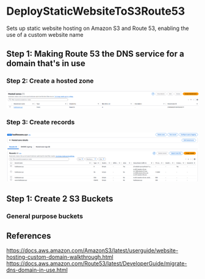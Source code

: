 # DeployStaticWebsiteToS3Route53
Sets up static website hosting on Amazon S3 and Route 53, enabling the use of a custom website name


## Step 1: Making Route 53 the DNS service for a domain that's in use

### Step 2: Create a hosted zone
![Hosted zones](https://github.com/hadiiteo/DeployStaticWebsiteToS3Route53/blob/main/Hosted%20zones.png)

### Step 3: Create records
![4 records in Hosted zones](https://github.com/hadiiteo/DeployStaticWebsiteToS3Route53/blob/main/4%20records%20in%20Hosted%20zones.png)

## Step 1: Create 2 S3 Buckets

### General purpose buckets



## References 
https://docs.aws.amazon.com/AmazonS3/latest/userguide/website-hosting-custom-domain-walkthrough.html
https://docs.aws.amazon.com/Route53/latest/DeveloperGuide/migrate-dns-domain-in-use.html
